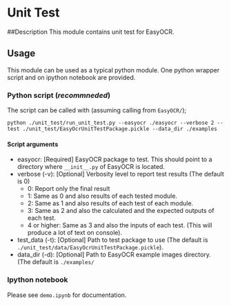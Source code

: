 # Unit Test

##Description
This module contains unit test for EasyOCR.

## Usage
This module can be used as a typical python module. One python wrapper script and on ipython notebook are provided.

### Python script (*recommneded*)
The script can be called with (assuming calling from `EasyOCR/`);
```
python ./unit_test/run_unit_test.py --easyocr ./easyocr --verbose 2 --test ./unit_test/EasyOcrUnitTestPackage.pickle --data_dir ./examples 
```

#### Script arguments
 * easyocr: [Required] EasyOCR package to test. This should point to a directory where `__init__.py` of EasyOCR is located.
 * verbose (-v): [Optional] Verbosity level to report test results (The default is 0)
    * 0: Report only the final result
    * 1: Same as 0 and also results of each tested module.
    * 2: Same as 1 and also results of each test of each module.
    * 3: Same as 2 and also the calculated and the expected outputs of each test.
    * 4 or higher: Same as 3 and also the inputs of each test. (This will produce a lot of text on console).
 * test_data (-t): [Optional] Path to test package to use (The default is `./unit_test/data/EasyOcrUnitTestPackage.pickle`).
 * data_dir (-d): [Optional] Path to EasyOCR example images directory. (The default is `./examples/`
 
### Ipython notebook
Please see `demo.ipynb` for documentation.
